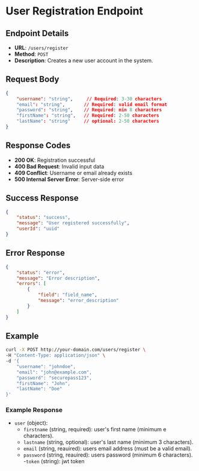 # User Registration Endpoint

## Endpoint Details
- **URL**: `/users/register`
- **Method**: `POST`
- **Description**: Creates a new user account in the system.

## Request Body
```json
{
    "username": "string",     // Required: 3-30 characters
    "email": "string",       // Required: valid email format
    "password": "string",    // Required: min 8 characters
    "firstName": "string",   // Required: 2-50 characters
    "lastName": "string"     // optional: 2-50 characters
}
```

## Response Codes
- **200 OK**: Registration successful
- **400 Bad Request**: Invalid input data
- **409 Conflict**: Username or email already exists
- **500 Internal Server Error**: Server-side error

## Success Response
```json
{
    "status": "success",
    "message": "User registered successfully",
    "userId": "uuid"
}
```

## Error Response
```json
{
    "status": "error",
    "message": "Error description",
    "errors": [
        {
            "field": "field_name",
            "message": "error_description"
        }
    ]
}
```

## Example
```bash
curl -X POST http://your-domain.com/users/register \
-H "Content-Type: application/json" \
-d '{
    "username": "johndoe",
    "email": "john@example.com",
    "password": "securepass123",
    "firstName": "John",
    "lastName": "Doe"
}'
```

### Example Response

- `user` (object):
    - `firstname` (string, required): user's first name (minimum e characters).
    - `lastname` (string, optional): user's last name (minimum 3 characters).
    - `email` (string, reauired): users email address (must be a valid email).
    - `password` (string, reauired): users password (minimum 6 characters).
-`token` (string): jwt token


